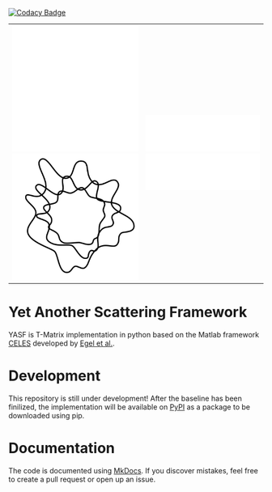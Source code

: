 [![Codacy Badge](https://app.codacy.com/project/badge/Grade/f4f8ef02c45748d9b2b477d7f29d219d)](https://app.codacy.com/gh/AGBV/YASF/dashboard?utm_source=gh&utm_medium=referral&utm_content=&utm_campaign=Badge_grade)

|||
|:-:|:-:|
|![Logo-Light](assets/images/logo_white.svg#gh-dark-mode-only)![Logo-Dark](assets/images/logo_black.svg#gh-light-mode-only)|![YASF-Light](assets/images/yasf_white.svg#gh-dark-mode-only)![YASF-Dark](assets/images/yasf_white.svg#gh-light-mode-only)|

# Yet Another Scattering Framework
YASF is T-Matrix implementation in python based on the Matlab framework [CELES](https://github.com/disordered-photonics/celes) developed by [Egel et al.](https://arxiv.org/abs/1706.02145).

# Development
This repository is still under development!
After the baseline has been finilized, the implementation will be available on [PyPI](https://pypi.org/) as a package to be downloaded using pip.

# Documentation
The code is documented using [MkDocs](https://www.mkdocs.org/). If you discover mistakes, feel free to create a pull request or open up an issue.